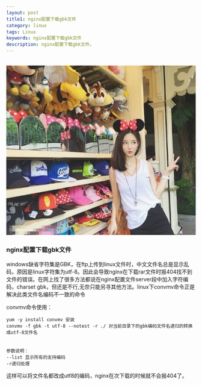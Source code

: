 ```yaml
---
layout: post
title1: nginx配置下载gbk文件
category: linux
tags: Linux
keywords: nginx配置下载gbk文件
description: nginx配置下载gbk文件。
---
```

<p><br/><img src='/assets/img/beauty/2015081802.jpg'></p>

<h3>nginx配置下载gbk文件</h3>

<p>windows缺省字符集是GBK，在ftp上传到linux文件时，中文文件名总是显示乱码，原因是linux字符集为utf-8。因此会导致nginx在下载rar文件时报404找不到文件的错误。在网上找了很多方法都说在nginx配置文件server段中加入字符编码，charset gbk，但还是不行,无奈只能另寻其他方法。linux下convmv命令正是解决此类文件名编码不一致的命令</p>

<p>
convmv命令使用：<br/>

	yum -y install convmv 安装
	convmv -f gbk -t utf-8 --notest -r ./ 对当前目录下的gbk编码文件名递归的转换成utf-8文件名
	
	
	参数说明：
	--list 显示所有的支持编码
	-r递归处理
	
这样可以将文件名都改成utf8的编码，nginx在次下载的时候就不会报404了。
</p>
	

	
	
	
	
	
	